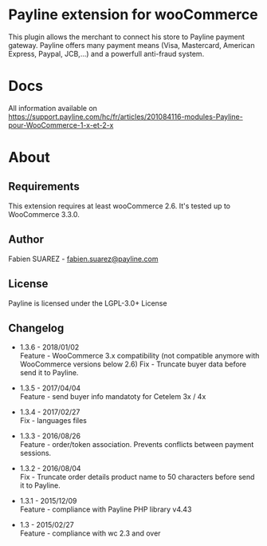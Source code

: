 Payline extension for wooCommerce
====================================

This plugin allows the merchant to connect his store to Payline payment gateway.
Payline offers many payment means (Visa, Mastercard, American Express, Paypal, JCB,...) and a powerfull anti-fraud system.

Docs
====

All information available on https://support.payline.com/hc/fr/articles/201084116-modules-Payline-pour-WooCommerce-1-x-et-2-x


About
=====

Requirements
------------

This extension requires at least wooCommerce 2.6.
It's tested up to WooCommerce 3.3.0.


Author
------

Fabien SUAREZ - <fabien.suarez@payline.com>

License
-------

Payline is licensed under the LGPL-3.0+ License

Changelog
-------

* 1.3.6 - 2018/01/02  
     Feature - WooCommerce 3.x compatibility (not compatible anymore with WooCommerce versions below 2.6)
     Fix - Truncate buyer data before send it to Payline.
     
* 1.3.5 - 2017/04/04  
     Feature - send buyer info mandatoty for Cetelem 3x / 4x
     
 * 1.3.4 - 2017/02/27  
     Fix - languages files

* 1.3.3 - 2016/08/26  
     Feature - order/token association. Prevents conflicts between payment sessions.

* 1.3.2 - 2016/08/04  
     Fix - Truncate order details product name to 50 characters before send it to Payline.

* 1.3.1 - 2015/12/09  
     Feature - compliance with Payline PHP library v4.43

* 1.3 - 2015/02/27  
     Feature - compliance with wc 2.3 and over
